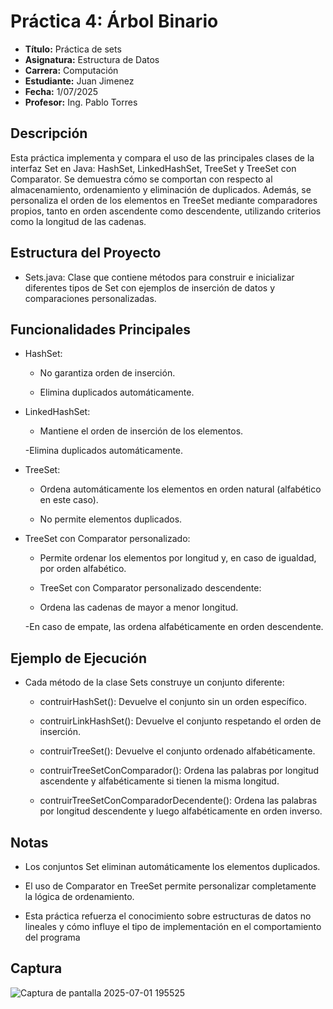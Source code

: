 # Práctica 4: Árbol Binario 

- **Título:** Práctica de sets
- **Asignatura:** Estructura de Datos  
- **Carrera:** Computación  
- **Estudiante:** Juan Jimenez  
- **Fecha:** 1/07/2025  
- **Profesor:** Ing. Pablo Torres  

## Descripción

Esta práctica implementa y compara el uso de las principales clases de la interfaz Set en Java: HashSet, LinkedHashSet, TreeSet y TreeSet con Comparator. Se demuestra cómo se comportan con respecto al almacenamiento, ordenamiento y eliminación de duplicados. Además, se personaliza el orden de los elementos en TreeSet mediante comparadores propios, tanto en orden ascendente como descendente, utilizando criterios como la longitud de las cadenas.

## Estructura del Proyecto

- Sets.java: Clase que contiene métodos para construir e inicializar diferentes tipos de Set con ejemplos de inserción de datos y comparaciones personalizadas.

## Funcionalidades Principales

- HashSet:

    - No garantiza orden de inserción.

    - Elimina duplicados automáticamente.

- LinkedHashSet:

    - Mantiene el orden de inserción de los elementos.

     -Elimina duplicados automáticamente.

- TreeSet:

    - Ordena automáticamente los elementos en orden natural (alfabético en este caso).

    - No permite elementos duplicados.

- TreeSet con Comparator personalizado:

    - Permite ordenar los elementos por longitud y, en caso de igualdad, por orden alfabético.

    - TreeSet con Comparator personalizado descendente:

    - Ordena las cadenas de mayor a menor longitud.

    -En caso de empate, las ordena alfabéticamente en orden descendente.

## Ejemplo de Ejecución

- Cada método de la clase Sets construye un conjunto diferente:

    - contruirHashSet(): Devuelve el conjunto sin un orden específico.

    - contruirLinkHashSet(): Devuelve el conjunto respetando el orden de inserción.

    - contruirTreeSet(): Devuelve el conjunto ordenado alfabéticamente.

    - contruirTreeSetConComparador(): Ordena las palabras por longitud ascendente y alfabéticamente si tienen la misma longitud.

    - contruirTreeSetConComparadorDecendente(): Ordena las palabras por longitud descendente y luego alfabéticamente en orden inverso.

## Notas
- Los conjuntos Set eliminan automáticamente los elementos duplicados.

- El uso de Comparator en TreeSet permite personalizar completamente la lógica de ordenamiento.

- Esta práctica refuerza el conocimiento sobre estructuras de datos no lineales y cómo influye el tipo de implementación en el comportamiento del programa

## Captura

![Captura de pantalla 2025-07-01 195525](https://github.com/user-attachments/assets/ae4980bb-9636-41bb-b77b-ca944ef87ec7)
